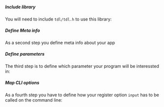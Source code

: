 <!-- SPDX-FileCopyrightText: 2006-2024, Knut Reinert & Freie Universität Berlin -->
<!-- SPDX-FileCopyrightText: 2016-2024, Knut Reinert & MPI für molekulare Genetik -->
<!-- SPDX-License-Identifier: CC0-1.0 -->
##### Include library
You will need to include `tdl/tdl.h` to use this library:
<!-- MARKDOWN-AUTO-DOCS:START (CODE:src=./src/test_tdl/example/example2.cpp&lines=5-5) -->
<!-- MARKDOWN-AUTO-DOCS:END -->

##### Define Meta info
As a second step you define meta info about your app
<!-- MARKDOWN-AUTO-DOCS:START (CODE:src=./src/test_tdl/example/example2.cpp&lines=9-22) -->
<!-- MARKDOWN-AUTO-DOCS:END -->

##### Define parameters
The third step is to define which parameter your program will be interessted in:
<!-- MARKDOWN-AUTO-DOCS:START (CODE:src=./src/test_tdl/example/example2.cpp&lines=25-35) -->
<!-- MARKDOWN-AUTO-DOCS:END -->

##### Map CLI options
As a fourth step you have to define how your register option `input` has to be called on the command line:
<!-- MARKDOWN-AUTO-DOCS:START (CODE:src=./src/test_tdl/example/example2.cpp&lines=37-41) -->
<!-- MARKDOWN-AUTO-DOCS:END -->
